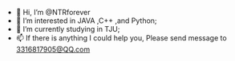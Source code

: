 - 👋 Hi, I’m @NTRforever 
- 👀 I’m interested in JAVA ,C++ ,and Python;
- 🌱 I’m currently studying in TJU;
- 📫 If there is anything I could help you, Please send message to 3316817905@QQ.com

<!---
NTRforever/NTRforever is a ✨ special ✨ repository because its `README.md` (this file) appears on your GitHub profile.
You can click the Preview link to take a look at your changes.
--->
